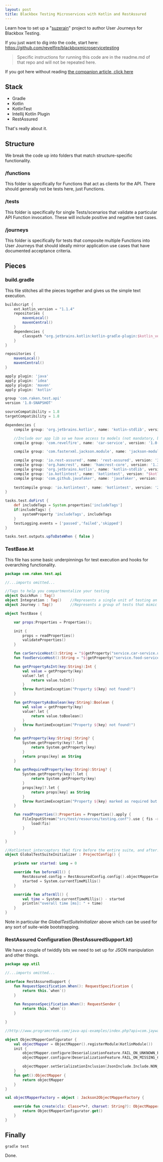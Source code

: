 ```yaml
---
layout: post
title: Blackbox Testing Microservices with Kotlin and RestAssured
---
```


Learn how to set up a "[suzerain](https://www.merriam-webster.com/dictionary/suzerain)" project to author 
User Journeys for Blackbox Testing.

If you just want to dig into the code, start here: https://github.com/revelfire/blackboxmicroservicetesting

> Specific instructions for running this code are in the readme.md of that repo and will not be repeated here.

If you got here without reading [the companion article, click here](https://www.linkedin.com/pulse/blackbox-api-testing-kotlin-restful-microservices-chris-mathias/)

## Stack
* Gradle
* Kotlin
* KotlinTest
* Intellij Kotlin Plugin
* RestAssured

That's really about it. 

## Structure

We break the code up into folders that match structure-specific functionality.

### /functions
This folder is specifically for Functions that act as clients for
 the API. There should generally not be tests here, just Functions.

### /tests
This folder is specifically for single Tests/scenarios that validate a
 particular API Function invocation. These will include positive and negative
 test cases.

### /journeys
This folder is specifically for tests that composite multiple Functions
into User Journeys that should ideally mirror application use cases
that have documented acceptance criteria. 

## Pieces

### build.gradle

This file stitches all the pieces together and gives us the simple text execution.

```groovy
buildscript {
    ext.kotlin_version = "1.1.4"
    repositories {
        mavenLocal()
        mavenCentral()
    }
    dependencies {
        classpath "org.jetbrains.kotlin:kotlin-gradle-plugin:$kotlin_version"
    }
}

repositories {
    mavenLocal()
    mavenCentral()
}

apply plugin: 'java'
apply plugin: 'idea'
apply plugin: 'maven'
apply plugin: 'kotlin'

group 'com.raken.test.api'
version '1.0-SNAPSHOT'

sourceCompatibility = 1.8
targetCompatibility = 1.8

dependencies {
    compile group: 'org.jetbrains.kotlin', name: 'kotlin-stdlib', version: "$kotlin_version"

    //Include our app lib so we have access to models (not mandatory, but helpful)
    compile group: 'com.revelfire', name: 'car-service', version: '1.0-SNAPSHOT'

    compile group: 'com.fasterxml.jackson.module', name: 'jackson-module-kotlin', version: '2.9.0'

    compile group: 'io.rest-assured', name: 'rest-assured', version: '3.0.2'
    compile group: 'org.hamcrest', name: 'hamcrest-core', version: '1.3'
    compile group: 'org.jetbrains.kotlin', name: 'kotlin-stdlib', version: "$kotlin_version"
    compile group: 'io.kotlintest', name: 'kotlintest', version: "$kotlin_version"
    compile group: 'com.github.javafaker', name: 'javafaker', version: "0.13"
    
    testCompile group: 'io.kotlintest', name: 'kotlintest', version: '2.0.1'
}

tasks.test.doFirst {
    def includeTags = System.properties['includeTags']
    if(includeTags) {
        systemProperty 'includeTags', includeTags
    }
    testLogging.events = ['passed','failed','skipped']
}

tasks.test.outputs.upToDateWhen { false }
```

### TestBase.kt
This file has some basic underpinnings for test execution and hooks for 
overarching functionality.

```kotlin
package com.raken.test.api

//...imports omitted...

//Tags to help you compartmentalize your testing
object QuickRun : Tag()
object Integration : Tag()    //Represents a single unit of testing an API endpoint (various scenarios possibly)
object Journey : Tag()        //Represents a group of tests that mimic a user behavior/journey through the app

object TestBase {

    var props:Properties = Properties();

    init {
        props = readProperties()
        validateProperties()
    }

    fun carServiceHost():String = "${getProperty("service.car-service.url")}:${getProperty("service.car-service.port")}"
    fun foodServiceHost():String = "${getProperty("service.food-service.url")}:${getProperty("service.food-service.port")}"

    fun getPropertyAsInt(key:String):Int {
        val value = getProperty(key)
        value?.let {
            return value.toInt()
        }
        throw RuntimeException("Property ${key} not found!")
    }

    fun getPropertyAsBoolean(key:String):Boolean {
        val value = getProperty(key)
        value?.let {
            return value.toBoolean()
        }
        throw RuntimeException("Property ${key} not found!")
    }

    fun getProperty(key:String):String? {
        System.getProperty(key)?.let {
            return System.getProperty(key)
        }
        return props[key] as String
    }

    fun getRequiredProperty(key:String):String? {
        System.getProperty(key)?.let {
            return System.getProperty(key)
        }
        props[key]?.let {
            return props[key] as String
        }
        throw RuntimeException("Property ${key} marked as required but not present!")
    }

    fun readProperties():Properties = Properties().apply {
        FileInputStream("src/test/resources/testing.conf").use { fis ->
            load(fis)
        }
    }

}

//Kotlintest interceptors that fire before the entire suite, and after.
object GlobalTestSuiteInitializer : ProjectConfig() {

    private var started: Long = 0

    override fun beforeAll() {
        RestAssured.config = RestAssuredConfig.config().objectMapperConfig(ObjectMapperConfig.objectMapperConfig().jackson2ObjectMapperFactory(objectMapperFactory))
        started = System.currentTimeMillis()
    }

    override fun afterAll() {
        val time = System.currentTimeMillis() - started
        println("overall time [ms]: " + time)
    }
}
```

Note in particular the *GlobalTestSuiteInitializer* above which can be used for any
sort of suite-wide bootstrapping.

### RestAssured Configuration (RestAssuredSupport.kt)
We have a couple of twiddly bits we need to set up for JSON manipulation and other things.

```kotlin
package app.util

//...imports omitted...

interface RestAssuredSupport {
    fun RequestSpecification.When(): RequestSpecification {
        return this.`when`()
    }
    
    fun ResponseSpecification.When(): RequestSender {
        return this.`when`()
    }

}

//http://www.programcreek.com/java-api-examples/index.php?api=com.jayway.restassured.config.RestAssuredConfig

object ObjectMapperConfigurator {
    val objectMapper = ObjectMapper().registerModule(KotlinModule())
    init {
        objectMapper.configure(DeserializationFeature.FAIL_ON_UNKNOWN_PROPERTIES, false)
        objectMapper.configure(DeserializationFeature.FAIL_ON_MISSING_CREATOR_PROPERTIES, false)

        objectMapper.setSerializationInclusion(JsonInclude.Include.NON_EMPTY)
    }
    fun get():ObjectMapper {
        return objectMapper
    }
}

val objectMapperFactory = object : Jackson2ObjectMapperFactory {

    override fun create(cls: Class<*>?, charset: String?): ObjectMapper {
        return ObjectMapperConfigurator.get()
    }
}

```

## Finally

```commandline
gradle test
```

Done.
